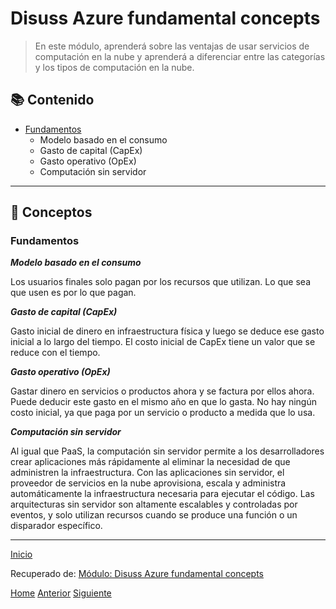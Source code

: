 # Disuss Azure fundamental concepts

> En este módulo, aprenderá sobre las ventajas de usar servicios de computación en la nube y aprenderá a diferenciar entre las categorías y los tipos de computación en la nube.
 
## 📚 Contenido 

- [Fundamentos](#Fundamentos)
  - Modelo basado en el consumo
  - Gasto de capital (CapEx)
  - Gasto operativo (OpEx)
  - Computación sin servidor

___

## 📝 Conceptos

###  Fundamentos

***Modelo basado en el consumo***

Los usuarios finales solo pagan por los recursos que utilizan. Lo que sea que usen es por lo que pagan.

***Gasto de capital (CapEx)***

Gasto inicial de dinero en infraestructura física y luego se deduce ese gasto inicial a lo largo del tiempo. El costo inicial de CapEx tiene un valor que se reduce con el tiempo.

***Gasto operativo (OpEx)***

Gastar dinero en servicios o productos ahora y se factura por ellos ahora. Puede deducir este gasto en el mismo año en que lo gasta. No hay ningún costo inicial, ya que paga por un servicio o producto a medida que lo usa.

***Computación sin servidor***

Al igual que PaaS, la computación sin servidor permite a los desarrolladores crear aplicaciones más rápidamente al eliminar la necesidad de que administren la infraestructura. Con las aplicaciones sin servidor, el proveedor de servicios en la nube aprovisiona, escala y administra automáticamente la infraestructura necesaria para ejecutar el código. Las arquitecturas sin servidor son altamente escalables y controladas por eventos, y solo utilizan recursos cuando se produce una función o un disparador específico.

___

[Inicio](#Disuss-Azure-fundamental-concepts)

Recuperado de: [Módulo: Disuss Azure fundamental concepts](https://docs.microsoft.com/en-gb/learn/modules/fundamental-azure-concepts/)

[Home](https://github.com/jona866/AZ900Concepts/blob/main/README.md) [Anterior](https://github.com/jona866/AZ900Concepts/blob/main/Content/IAF.md) [Siguiente](https://github.com/jona866/AZ900Concepts/blob/main/Content/DAFC.md)
